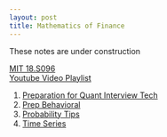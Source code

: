 ```yaml
---
layout: post
title: Mathematics of Finance
---
```


<span class="newthought">These notes</span> are under construction

<!-- [MIT 18.S096](https://ocw.mit.edu/courses/mathematics/18-s096-topics-in-mathematics-with-applications-in-finance-fall-2013/index.htm) -->


<a href="https://ocw.mit.edu/courses/mathematics/18-s096-topics-in-mathematics-with-applications-in-finance-fall-2013/index.htm">MIT 18.S096</a>
<br>
<a href="https://www.youtube.com/playlist?list=PLUl4u3cNGP63ctJIEC1UnZ0btsphnnoHR">Youtube Video Playlist</a>

1. [Preparation for Quant Interview Tech](./interview_prep)
2. [Prep Behavioral](./interview_prep_behavioral)
3. [Probability Tips](./probability)
4. [Time Series](./time_series)